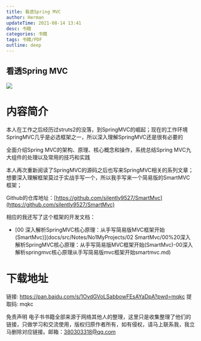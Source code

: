 ```yaml
---
title: 看透Spring MVC
author: Herman
updateTime: 2021-08-14 13:41
desc: 书籍
categories: 书籍
tags: 书籍/PDF
outline: deep
---
```



## 看透Spring MVC

![](https://cdn.jsdelivr.net/gh/silently9527/images/008i3skNgy1guamhskvuaj607i0amdfv02.jpg)

# 内容简介

本人在工作之后经历过struts2的没落，到SpringMVC的崛起；现在的工作环境SpringMVC几乎是必选框架之一，所以深入理解SpringMVC还是很有必要的

全面介绍Spring MVC的架构、原理、核心概念和操作，系统总结Spring MVC九大组件的处理以及常用的技巧和实践

本人再次重新阅读了SpringMVC的源码之后也写来SpringMVC相关的系列文章；想要深入理解框架莫过于实战手写一个，所以我手写来一个简易版的SmartMVC框架；

Github的仓库地址：[https://github.com/silently9527/SmartMvc](https://github.com/silently9527/SmartMvc)

相应的我还写了这个框架的开发文档：

* [00 深入解析SpringMVC核心原理：从手写简易版MVC框架开始(SmartMvc)](docs/src/Notes/No1MyProjects/02 SmartMvc/00%20深入解析SpringMVC核心原理：从手写简易版MVC框架开始(SmartMvc)-00深入解析springmvc核心原理从手写简易版mvc框架开始smartmvc.md)


# 下载地址
链接: https://pan.baidu.com/s/1OvdGVoLSabbowFEsAYaDpA?pwd=mqkc 提取码: mqkc


免责声明
电子书书籍全部来源于网络其他人的整理，这里只是收集整理了他们的链接，只做学习和交流使用，版权归原作者所有，如有侵权，请马上联系我，我立马删除对应链接。邮箱：380303318@qq.com


